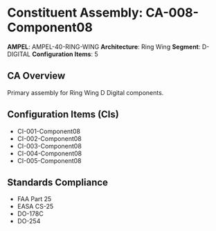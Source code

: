 # Constituent Assembly: CA-008-Component08

**AMPEL**: AMPEL-40-RING-WING
**Architecture**: Ring Wing
**Segment**: D-DIGITAL
**Configuration Items**: 5

## CA Overview
Primary assembly for Ring Wing D Digital components.

## Configuration Items (CIs)
- CI-001-Component08
- CI-002-Component08
- CI-003-Component08
- CI-004-Component08
- CI-005-Component08

## Standards Compliance
- FAA Part 25
- EASA CS-25
- DO-178C
- DO-254
